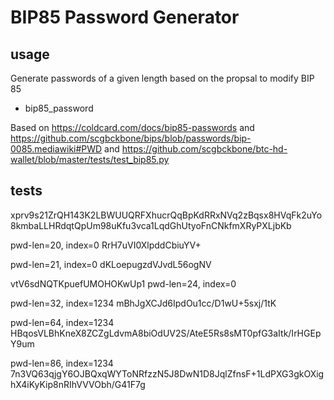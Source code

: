 # BIP85 Password Generator


## usage 

Generate passwords of a given length based on the propsal to modify BIP 85

* bip85_password <XPRV>

Based on https://coldcard.com/docs/bip85-passwords and https://github.com/scgbckbone/bips/blob/passwords/bip-0085.mediawiki#PWD and https://github.com/scgbckbone/btc-hd-wallet/blob/master/tests/test_bip85.py

## tests
xprv9s21ZrQH143K2LBWUUQRFXhucrQqBpKdRRxNVq2zBqsx8HVqFk2uYo8kmbaLLHRdqtQpUm98uKfu3vca1LqdGhUtyoFnCNkfmXRyPXLjbKb

pwd-len=20, index=0
RrH7uVI0XlpddCbiuYV+

pwd-len=21, index=0
dKLoepugzdVJvdL56ogNV

vtV6sdNQTKpuefUMOHOKwUp1
pwd-len=24, index=0

pwd-len=32, index=1234
mBhJgXCJd6IpdOu1cc/D1wU+5sxj/1tK

pwd-len=64, index=1234
HBqosVLBhKneX8ZCZgLdvmA8biOdUV2S/AteE5Rs8sMT0pfG3aItk/IrHGEpY9um

pwd-len=86, index=1234
7n3VQ63qjgY6OJBQxqWYToNRfzzN5J8DwN1D8JqlZfnsF+1LdPXG3gkOXighX4iKyKip8nRIhVVVObh/G41F7g
